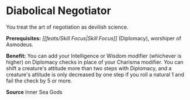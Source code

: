 ﻿---
cssclass: [feats]

---
# Diabolical Negotiator

You treat the art of negotiation as devilish science.

**Prerequisites:** _[[feats/Skill Focus|Skill Focus]]_ (Diplomacy), worshiper of Asmodeus.

**Benefit:** You can add your Intelligence or Wisdom modifier (whichever is higher) on Diplomacy checks in place of your Charisma modifier. You can shift a creature's attitude more than two steps with Diplomacy, and a creature's attitude is only decreased by one step if you roll a natural 1 and fail the check by 5 or more.

**Source** Inner Sea Gods